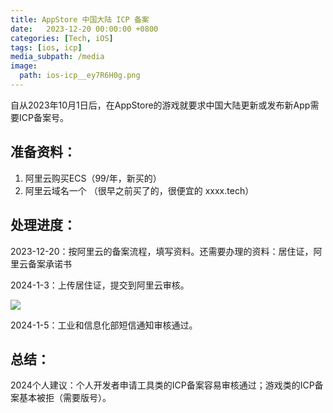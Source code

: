 ```yaml
---
title: AppStore 中国大陆 ICP 备案
date:   2023-12-20 00:00:00 +0800
categories: [Tech, iOS]
tags: [ios, icp]
media_subpath: /media
image:
  path: ios-icp__ey7R6H0g.png
---
```


自从2023年10月1日后，在AppStore的游戏就要求中国大陆更新或发布新App需要ICP备案号。

## 准备资料：

1. 阿里云购买ECS（99/年，新买的）
2. 阿里云域名一个 （很早之前买了的，很便宜的 xxxx.tech）

## 处理进度：

2023-12-20：按阿里云的备案流程，填写资料。还需要办理的资料：居住证，阿里云备案承诺书

2024-1-3：上传居住证，提交到阿里云审核。

![](ios-icp__uxkNSXXG.png)


2024-1-5：工业和信息化部短信通知审核通过。


## 总结：

2024个人建议：个人开发者申请工具类的ICP备案容易审核通过；游戏类的ICP备案基本被拒（需要版号）。






